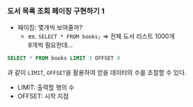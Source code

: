### 도서 목록 조회 페이징 구현하기 1
- 페이징: 몇개씩 보여줄까?  
    - ex. `SELECT * FROM books;` => 전체 도서 리스트 1000개  
    8개씩 필요한데...
```sql
SELECT * FROM books LIMIT 3 OFFSET 0
```
과 같이 `LIMIT`, `OFFSET`을 활용하여 얻을 데이터의 수를 조절할 수 있다.
- LIMIT: 출력할 행의 수
- OFFSET: 시작 지점
